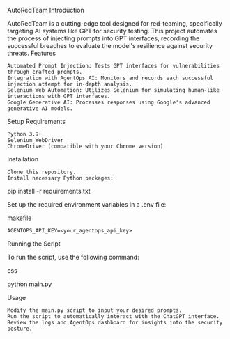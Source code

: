AutoRedTeam
Introduction

AutoRedTeam is a cutting-edge tool designed for red-teaming, specifically targeting AI systems like GPT for security testing. This project automates the process of injecting prompts into GPT interfaces, recording the successful breaches to evaluate the model's resilience against security threats.
Features

    Automated Prompt Injection: Tests GPT interfaces for vulnerabilities through crafted prompts.
    Integration with AgentOps AI: Monitors and records each successful injection attempt for in-depth analysis.
    Selenium Web Automation: Utilizes Selenium for simulating human-like interactions with GPT interfaces.
    Google Generative AI: Processes responses using Google's advanced generative AI models.

Setup
Requirements

    Python 3.9+
    Selenium WebDriver
    ChromeDriver (compatible with your Chrome version)

Installation

    Clone this repository.
    Install necessary Python packages:

pip install -r requirements.txt

Set up the required environment variables in a .env file:

makefile

    AGENTOPS_API_KEY=<your_agentops_api_key>

Running the Script

To run the script, use the following command:

css

python main.py

Usage

    Modify the main.py script to input your desired prompts.
    Run the script to automatically interact with the ChatGPT interface.
    Review the logs and AgentOps dashboard for insights into the security posture.
